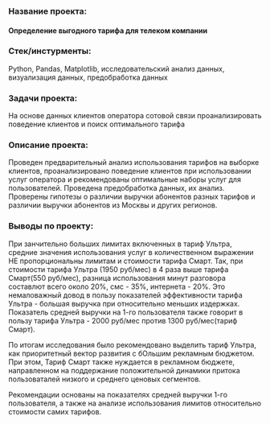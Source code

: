### Название проекта: 
#### Определение выгодного тарифа для телеком компании

### Стек/инстурменты:
Python, Pandas, Matplotlib, исследовательский анализ данных, визуализация данных, предобработка данных

### Задачи проекта:
На основе данных клиентов оператора сотовой связи проанализировать поведение клиентов и поиск оптимального тарифа

### Описание проекта:
Проведен предварительный анализ использования тарифов на выборке клиентов,
проанализировано поведение клиентов при использовании услуг оператора и
рекомендованы оптимальные наборы услуг для пользователей. Проведена предобработка
данных, их анализ. Проверены гипотезы о различии выручки абонентов разных тарифов и
различии выручки абонентов из Москвы и других регионов.

### Выводы по проекту:
При занчительно больших лимитах включенных в тариф Ультра, средние значения использования услуг в количественном выражении НЕ пропорциональны лимитам и стоимости тарифа Смарт. Так, при стоимости тарифа Ультра (1950 руб/мес) в 4 раза выше тарифа Смарт(550 руб/мес), разница использования минут разговора составлют всего около 20%, смс - 35%, интернета - 20%. Это немаловажный довод в пользу показателей эффективности тарифа Ультра - большая выручка при относительно меньших издержках. Показатель средней выручки на 1-го пользователя также говорит в пользу тарифа Ультра - 2000 руб/мес против 1300 руб/мес(тариф Смарт).

По итогам исследования было рекомендовано выделить тариф Ультра, как приоритетный вектор развития с бОльшим рекламным бюджетом. При этом, Тариф Смарт также нуждается в рекламном бюджете, направленном на поддержание положительной динамики притока пользоваталей низкого и среднего ценовых сегментов.

Рекомендации основаны на показателях средней выручки 1-го пользователя, а также на анализе использования лимитов относительно стоимости самих тарифов.
